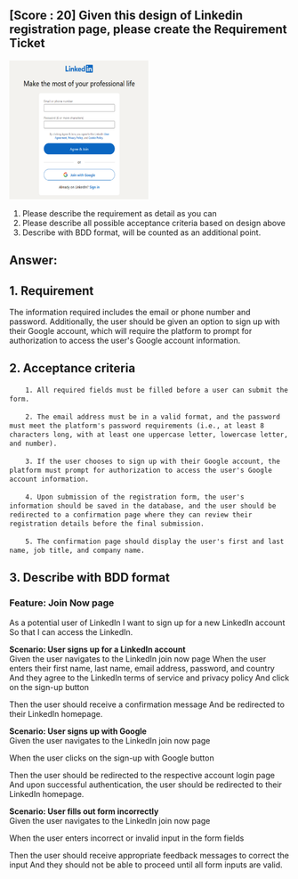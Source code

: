 ## [Score : 20] Given this design of Linkedin registration page, please create the Requirement Ticket

<img src="../../assets/01.png" width="250" height="250">

1. Please describe the requirement as detail as you can
2. Please describe all possible acceptance criteria based on design above
3. Describe with BDD format, will be counted as an additional point.

## Answer:

## 1. Requirement

The information required includes the email or phone number and password. Additionally, the user should be given an option to sign up with their Google account, which will require the platform to prompt for authorization to access the user's Google account information.

## 2. Acceptance criteria

```
    1. All required fields must be filled before a user can submit the form.

    2. The email address must be in a valid format, and the password must meet the platform's password requirements (i.e., at least 8 characters long, with at least one uppercase letter, lowercase letter, and number).

    3. If the user chooses to sign up with their Google account, the platform must prompt for authorization to access the user's Google account information.

    4. Upon submission of the registration form, the user's information should be saved in the database, and the user should be redirected to a confirmation page where they can review their registration details before the final submission.

    5. The confirmation page should display the user's first and last name, job title, and company name.
```

## 3. Describe with BDD format

### **Feature: Join Now page**

As a potential user of LinkedIn
I want to sign up for a new LinkedIn account
So that I can access the LinkedIn.

**Scenario: User signs up for a LinkedIn account** <br>
Given the user navigates to the LinkedIn join now page
When the user enters their first name, last name, email address, password, and country
And they agree to the LinkedIn terms of service and privacy policy
And click on the sign-up button

Then the user should receive a confirmation message
And be redirected to their LinkedIn homepage.

**Scenario: User signs up with Google** <br>
Given the user navigates to the LinkedIn join now page

When the user clicks on the sign-up with Google button

Then the user should be redirected to the respective account login page
And upon successful authentication, the user should be redirected to their LinkedIn homepage.

**Scenario: User fills out form incorrectly** <br>
Given the user navigates to the LinkedIn join now page

When the user enters incorrect or invalid input in the form fields

Then the user should receive appropriate feedback messages to correct the input
And they should not be able to proceed until all form inputs are valid.
